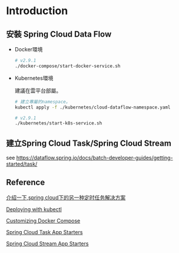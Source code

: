 # Introduction

## 安裝 Spring Cloud Data Flow

* Docker環境
  
  ```sh
  # v2.9.1
  ./docker-compose/start-docker-service.sh
  ```

* Kubernetes環境

  建議在雲平台部屬。

  ```sh
  # 建立專屬的namespace。
  kubectl apply -f ./kubernetes/cloud-dataflow-namespace.yaml

  # v2.9.1
  ./kubernetes/start-k8s-service.sh
  ```

## 建立Spring Cloud Task/Spring Cloud Stream

see <https://dataflow.spring.io/docs/batch-developer-guides/getting-started/task/>

## Reference

[介绍一下,spring cloud下的另一种定时任务解决方案](https://blog.csdn.net/puhaiyang/article/details/114901297)

[Deploying with kubectl](https://dataflow.spring.io/docs/installation/kubernetes/kubectl/)

[Customizing Docker Compose](https://dataflow.spring.io/docs/installation/local/docker-customize/)

[Spring Cloud Task App Starters](https://spring.io/projects/spring-cloud-task-app-starters)

[Spring Cloud Stream App Starters](https://spring.io/projects/spring-cloud-stream-app-starters)

